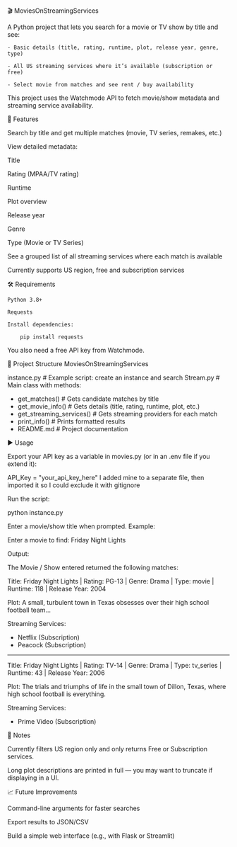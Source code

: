 🎬 MoviesOnStreamingServices

A Python project that lets you search for a movie or TV show by title and see:

    - Basic details (title, rating, runtime, plot, release year, genre, type)

    - All US streaming services where it’s available (subscription or free)

    - Select movie from matches and see rent / buy availability

This project uses the Watchmode API to fetch movie/show metadata and streaming service availability.

🚀 Features

Search by title and get multiple matches (movie, TV series, remakes, etc.)

View detailed metadata:

Title

Rating (MPAA/TV rating)

Runtime

Plot overview

Release year

Genre

Type (Movie or TV Series)

See a grouped list of all streaming services where each match is available

Currently supports US region, free and subscription services

🛠 Requirements

    Python 3.8+

    Requests

    Install dependencies:

        pip install requests


You also need a free API key from Watchmode.

📂 Project Structure
MoviesOnStreamingServices

instance.py                 # Example script: create an instance and search
Stream.py                   # Main class with methods:
- get_matches()             # Gets candidate matches by title
- get_movie_info()          # Gets details (title, rating, runtime, plot, etc.)
- get_streaming_services()  # Gets streaming providers for each match
- print_info()              # Prints formatted results
- README.md                 # Project documentation

▶️ Usage

Export your API key as a variable in movies.py (or in an .env file if you extend it):

API_Key = "your_api_key_here"
    I added mine to a separate file, then imported it so I could exclude it with gitignore


Run the script:

python instance.py


Enter a movie/show title when prompted. Example:

Enter a movie to find:
Friday Night Lights


Output:

The Movie / Show entered returned the following matches:

Title: Friday Night Lights | Rating: PG-13 | Genre: Drama | Type: movie | Runtime: 118 | Release Year: 2004

Plot: A small, turbulent town in Texas obsesses over their high school football team...

Streaming Services:
  - Netflix (Subscription)
  - Peacock (Subscription)

--------------------------------------------------------------------------------

Title: Friday Night Lights | Rating: TV-14 | Genre: Drama | Type: tv_series | Runtime: 43 | Release Year: 2006

Plot: The trials and triumphs of life in the small town of Dillon, Texas, where high school football is everything.

Streaming Services:
  - Prime Video (Subscription)

📌 Notes

Currently filters US region only and only returns Free or Subscription services.

Long plot descriptions are printed in full — you may want to truncate if displaying in a UI.

📈 Future Improvements

Command-line arguments for faster searches

Export results to JSON/CSV

Build a simple web interface (e.g., with Flask or Streamlit)